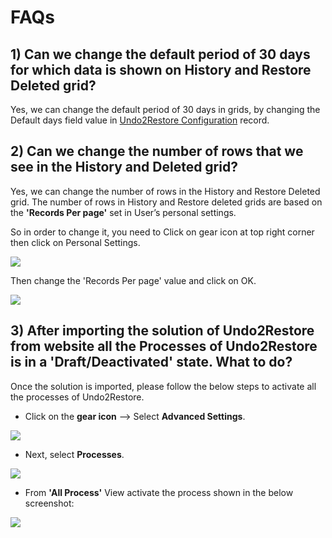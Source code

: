 # FAQs

## 1) Can we change the default period of 30 days for which data is shown on History and Restore Deleted grid?

Yes, we can change the default period of 30 days in grids, by changing the Default days field value in [Undo2Restore Configuration](https://docs.inogic.com/click2undo/configuration/click2undo-configuration) record.&#x20;

## 2) Can we change the number of rows that we see in the History and Deleted grid?

Yes, we can change the number of rows in the History and Restore Deleted grid. The number of rows in History and Restore deleted grids are based on the **'Records Per page'** set in User’s personal settings.

So in order to change it, you need to Click on gear icon at top right corner then click on Personal Settings.

![](../.gitbook/assets/Faq\_1.jpg)

Then change the 'Records Per page' value and click on OK.

![](../.gitbook/assets/Faq\_2.jpg)

## 3) After importing the solution of Undo2Restore from website all the Processes of Undo2Restore is in a 'Draft/Deactivated' state. What to do?

Once the solution is imported, please follow the below steps to activate all the processes of Undo2Restore.

* Click on the **gear icon** --> Select **Advanced Settings**.&#x20;

![](../.gitbook/assets/A4D\_1.png)

* Next, select **Processes**.

![](../.gitbook/assets/A4D\_2.png)

* From **'All Process'** View activate the process shown in the below screenshot:

![](../.gitbook/assets/C2U\_1.jpg)

